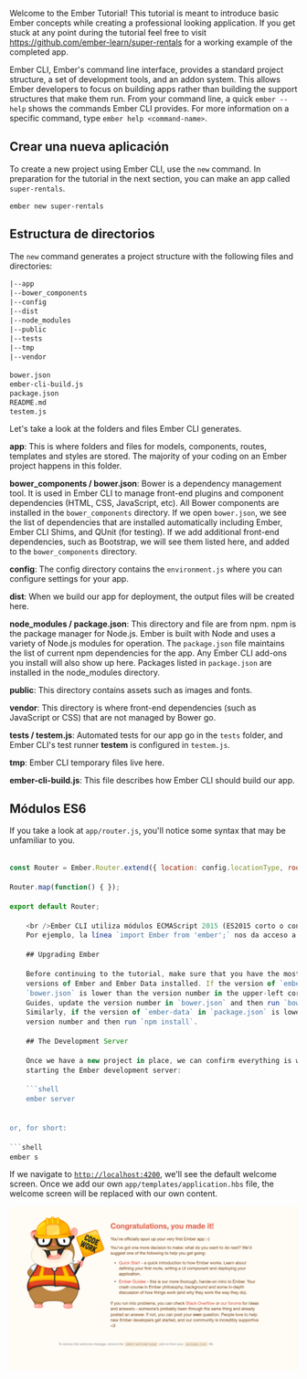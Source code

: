 Welcome to the Ember Tutorial! This tutorial is meant to introduce basic Ember concepts while creating a professional looking application. If you get stuck at any point during the tutorial feel free to visit <https://github.com/ember-learn/super-rentals> for a working example of the completed app.

Ember CLI, Ember's command line interface, provides a standard project structure, a set of development tools, and an addon system. This allows Ember developers to focus on building apps rather than building the support structures that make them run. From your command line, a quick `ember --help` shows the commands Ember CLI provides. For more information on a specific command, type `ember help <command-name>`.

## Crear una nueva aplicación

To create a new project using Ember CLI, use the `new` command. In preparation for the tutorial in the next section, you can make an app called `super-rentals`.

```shell
ember new super-rentals
```

## Estructura de directorios

The `new` command generates a project structure with the following files and directories:

```text
|--app
|--bower_components
|--config
|--dist
|--node_modules
|--public
|--tests
|--tmp
|--vendor

bower.json
ember-cli-build.js
package.json
README.md
testem.js
```

Let's take a look at the folders and files Ember CLI generates.

**app**: This is where folders and files for models, components, routes, templates and styles are stored. The majority of your coding on an Ember project happens in this folder.

**bower_components / bower.json**: Bower is a dependency management tool. It is used in Ember CLI to manage front-end plugins and component dependencies (HTML, CSS, JavaScript, etc). All Bower components are installed in the `bower_components` directory. If we open `bower.json`, we see the list of dependencies that are installed automatically including Ember, Ember CLI Shims, and QUnit (for testing). If we add additional front-end dependencies, such as Bootstrap, we will see them listed here, and added to the `bower_components` directory.

**config**: The config directory contains the `environment.js` where you can configure settings for your app.

**dist**: When we build our app for deployment, the output files will be created here.

**node_modules / package.json**: This directory and file are from npm. npm is the package manager for Node.js. Ember is built with Node and uses a variety of Node.js modules for operation. The `package.json` file maintains the list of current npm dependencies for the app. Any Ember CLI add-ons you install will also show up here. Packages listed in `package.json` are installed in the node_modules directory.

**public**: This directory contains assets such as images and fonts.

**vendor**: This directory is where front-end dependencies (such as JavaScript or CSS) that are not managed by Bower go.

**tests / testem.js**: Automated tests for our app go in the `tests` folder, and Ember CLI's test runner **testem** is configured in `testem.js`.

**tmp**: Ember CLI temporary files live here.

**ember-cli-build.js**: This file describes how Ember CLI should build our app.

## Módulos ES6

If you take a look at `app/router.js`, you'll notice some syntax that may be unfamiliar to you.

```app/router.js import Ember from 'ember'; import config from './config/environment';

const Router = Ember.Router.extend({ location: config.locationType, rootURL: config.rootURL });

Router.map(function() { });

export default Router;

    <br />Ember CLI utiliza módulos ECMAScript 2015 (ES2015 corto o conocido antes como ES6) para organizar el código de la aplicación.
    Por ejemplo, la línea `import Ember from 'ember';` nos da acceso a la biblioteca de Ember.js como la variable `Ember`. Y la línea `import config from './config/environment';`, nos da acceso a los datos de configuración de la aplicación como la variable `config`. `const`es una forma de declarar una variable de solo lectura, para asegurarnos que no se reasigne accidentalmente en otro lado. Al final del archivo, `export default Router;` hace que la variable `Router` definida en este archivo, esté disponible para otras partes de la aplicación.
    
    ## Upgrading Ember
    
    Before continuing to the tutorial, make sure that you have the most recent
    versions of Ember and Ember Data installed. If the version of `ember` in
    `bower.json` is lower than the version number in the upper-left corner of these
    Guides, update the version number in `bower.json` and then run `bower install`.
    Similarly, if the version of `ember-data` in `package.json` is lower, update the
    version number and then run `npm install`.
    
    ## The Development Server
    
    Once we have a new project in place, we can confirm everything is working by
    starting the Ember development server:
    
    ```shell
    ember server
    

or, for short:

```shell
ember s
```

If we navigate to [`http://localhost:4200`](http://localhost:4200), we'll see the default welcome screen. Once we add our own `app/templates/application.hbs` file, the welcome screen will be replaced with our own content.

![default welcome screen](../../images/ember-cli/default-welcome-page.png)